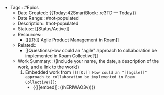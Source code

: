 - Tags:: #Epics
    - Date Created:: {{Today:42SmartBlock:.rc3TD — Today}}
    - Date Range:: #not-populated
    - Description:: #not-populated
    - Status:: [[Status/Active]]
    - Resources:: 
        - [[[[R:]] Agile Product Management in Roam]]
    - Related:: 
        - [[Questions/How could an "agile" approach to collaboration be implemented in Roam Collective?]]
    - Work Summary::  ((Include your name, the date, a description of the work, and a link to the work))
        1. Embedded work from `[[[[Q:]] How could an "[[agile]]" approach to collaboration be implemented in Roam Collective?]]`:
            - {{[[embed]]: ((hERIWAO3v))}}
